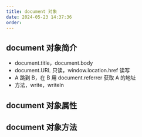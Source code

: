 ```yaml
---
title: document 对象
date: 2024-05-23 14:37:36
order: 
---
```


## document 对象简介

- document.title，document.body
- document.URL 只读，window.location.href 读写
- A 跳到 B，在 B 用 document.referrer 获取 A 的地址
- 方法，write，writeln

## document 对象属性

## document 对象方法
